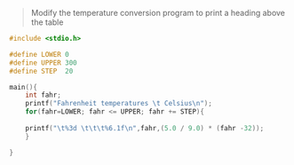 > Modify the temperature conversion program to print a heading above the table

```c
#include <stdio.h>

#define LOWER 0
#define UPPER 300
#define STEP  20

main(){
	int fahr;
	printf("Fahrenheit temperatures \t Celsius\n");
	for(fahr=LOWER; fahr <= UPPER; fahr += STEP){
		
    printf("\t%3d \t\t\t%6.1f\n",fahr,(5.0 / 9.0) * (fahr -32));
	}

}
```

